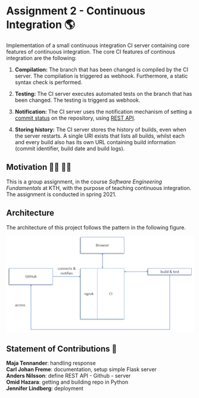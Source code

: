 # Assignment 2 - Continuous Integration :earth_americas:

Implementation of a small continuous integration CI server containing core features of continuous integration. The core CI features of continous integration are the following: 

1. **Compilation:**
The branch that has been changed is compiled by the CI server. The compilation is triggered as webhook. Furthermore, a static syntax check is performed.

2. **Testing:**
The CI server executes automated tests on the branch that has been changed. The testing is triggerd as webhook. 

3. **Notification:**
The CI server uses the notification mechanism of setting a [commit status](https://docs.github.com/en/github/collaborating-with-issues-and-pull-requests/about-status-checks) on the repository, using [REST API](https://docs.github.com/en/rest/reference/repos#statuses).

4. **Storing history:**
The CI server stores the history of builds, even when the server restarts. A single URl exists that lists all builds, whilst each and every build also has its own URL containing build information (commit identifier, build date and build logs).

## Motivation :man_student: :woman_student:

This is a group assignment, in the course *Software Engineering Fundamentals* at KTH, with the purpose of teaching continuous integration. The assignment is conducted in spring 2021.  

## Architecture

The architecture of this project follows the pattern in the following figure.

[![](architecture.PNG)](#)

## Statement of Contributions :thought_balloon:

**Maja Tennander**: handling response<br/>
**Carl Johan Freme**: documentation, setup simple Flask server<br/>
**Anders Nilsson**: define REST API - Github - server<br/>
**Omid Hazara**: getting and building repo in Python<br/>
**Jennifer Lindberg**: deployment
